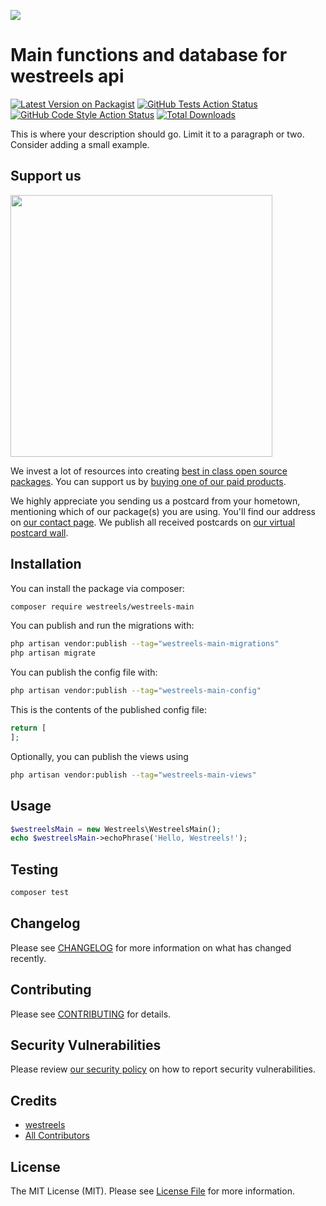 
[<img src="https://github-ads.s3.eu-central-1.amazonaws.com/support-ukraine.svg?t=1" />](https://supportukrainenow.org)

# Main functions and database for westreels api

[![Latest Version on Packagist](https://img.shields.io/packagist/v/westreels/westreels-main.svg?style=flat-square)](https://packagist.org/packages/westreels/westreels-main)
[![GitHub Tests Action Status](https://img.shields.io/github/workflow/status/westreels/westreels-main/run-tests?label=tests)](https://github.com/westreels/westreels-main/actions?query=workflow%3Arun-tests+branch%3Amain)
[![GitHub Code Style Action Status](https://img.shields.io/github/workflow/status/westreels/westreels-main/Check%20&%20fix%20styling?label=code%20style)](https://github.com/westreels/westreels-main/actions?query=workflow%3A"Check+%26+fix+styling"+branch%3Amain)
[![Total Downloads](https://img.shields.io/packagist/dt/westreels/westreels-main.svg?style=flat-square)](https://packagist.org/packages/westreels/westreels-main)

This is where your description should go. Limit it to a paragraph or two. Consider adding a small example.

## Support us

[<img src="https://github-ads.s3.eu-central-1.amazonaws.com/westreels-main.jpg?t=1" width="419px" />](https://spatie.be/github-ad-click/westreels-main)

We invest a lot of resources into creating [best in class open source packages](https://spatie.be/open-source). You can support us by [buying one of our paid products](https://spatie.be/open-source/support-us).

We highly appreciate you sending us a postcard from your hometown, mentioning which of our package(s) you are using. You'll find our address on [our contact page](https://spatie.be/about-us). We publish all received postcards on [our virtual postcard wall](https://spatie.be/open-source/postcards).

## Installation

You can install the package via composer:

```bash
composer require westreels/westreels-main
```

You can publish and run the migrations with:

```bash
php artisan vendor:publish --tag="westreels-main-migrations"
php artisan migrate
```

You can publish the config file with:

```bash
php artisan vendor:publish --tag="westreels-main-config"
```

This is the contents of the published config file:

```php
return [
];
```

Optionally, you can publish the views using

```bash
php artisan vendor:publish --tag="westreels-main-views"
```

## Usage

```php
$westreelsMain = new Westreels\WestreelsMain();
echo $westreelsMain->echoPhrase('Hello, Westreels!');
```

## Testing

```bash
composer test
```

## Changelog

Please see [CHANGELOG](CHANGELOG.md) for more information on what has changed recently.

## Contributing

Please see [CONTRIBUTING](https://github.com/spatie/.github/blob/main/CONTRIBUTING.md) for details.

## Security Vulnerabilities

Please review [our security policy](../../security/policy) on how to report security vulnerabilities.

## Credits

- [westreels](https://github.com/westreels)
- [All Contributors](../../contributors)

## License

The MIT License (MIT). Please see [License File](LICENSE.md) for more information.
